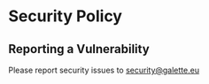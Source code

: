 # Security Policy

## Reporting a Vulnerability

Please report security issues to security@galette.eu

